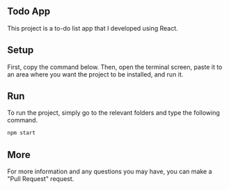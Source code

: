 ## Todo App
 This project is a to-do list app that I developed using React.

 ## Setup

 First, copy the command below. Then, open the terminal screen, paste it to an area where you want the project to be installed, and run it.

 

 ## Run
 To run the project, simply go to the relevant folders and type the following command.

```sh
npm start
```

 
 
 ## More

 
For more information and any questions you may have, you can make a "Pull Request" request.

